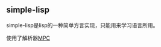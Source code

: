 simple-lisp
-----
simple-lisp是lisp的一种简单方言实现，只能用来学习语言所用。

使用了解析器[MPC](https://github.com/orangeduck/mpc "mpc parsing")

